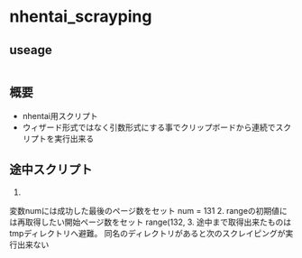 # nhentai_scrayping
## useage
```$ python3.6 image.py アンスリウム202012 https://www.google.co.jp/hoge/moge 499
```
## 概要
- nhentai用スクリプト
- ウィザード形式ではなく引数形式にする事でクリップボードから連続でスクリプトを実行出来る
## 途中スクリプト
1.
変数numには成功した最後のページ数をセット
num = 131
2.
rangeの初期値には再取得したい開始ページ数をセット
range(132,
3.
途中まで取得出来たものはtmpディレクトリへ避難。
同名のディレクトリがあると次のスクレイピングが実行出来ない
